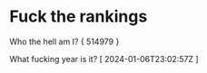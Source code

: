 # Fuck the rankings

Who the hell am I?
{ 514979 }

What fucking year is it?
[ 2024-01-06T23:02:57Z ]
